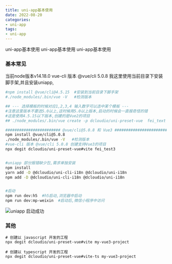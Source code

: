 ```yaml
---
title: uni-app基本使用
date: 2022-08-20
categories: 
- uni-app
tags:
- uni-app
---
```

uni-app基本使用
uni-app基本使用
uni-app基本使用


<!-- more -->

### 基本常见

当前node版本v14.18.0
vue-cli 版本 @vue/cli 5.0.8
我这里使用当前目录下安装脚手架,并且安装uniapp,

```bash
#npm install @vue/cli@4.5.15  #安装到当前目录下脚手架
#./node_modules/.bin/vue -V   #检测版本

## --- 选择模板的时候对应1,2,3,4 输入数字可以选中某个模板 ---
#注意这里版本不要选5.0以上,这时候用5.0以上版本,启动的时候会一直报奇怪的错
#这是使用4.5.15以下版本,创建的是Vue2的项目
## ./node_modules/.bin/vue create -p dcloudio/uni-preset-vue  fei_text

######################## @vue/cli@5.0.8 和 Vue3 ################################
npm install @vue/cli@5.0.8
./node_modules/.bin/vue -V   #检测版本
#vue-cli 版本 @vue/cli 5.0.8 创建支持Vue3的项目
npx degit dcloudio/uni-preset-vue#vite fei_test3


#uniapp 部分报错缺少包,需求单独安装
npm install 
yarn add -D @dcloudio/uni-cli-i18n @dcloudio/uni-i18n
npm add -D @dcloudio/uni-cli-i18n @dcloudio/uni-i18n


#启动
npm run dev:h5  #h5启动,浏览器中启动
npm run dev:mp-weixin  #启动后,微信小程序中访问
```

![uniapp 启动成功](/img/vue/uniapp/uni_01.png "uniapp 启动成功")

### 其他

```shell
# 创建以 javascript 开发的工程  
npx degit dcloudio/uni-preset-vue#vite my-vue3-project  

# 创建以 typescript 开发的工程  
npx degit dcloudio/uni-preset-vue#vite-ts my-vue3-project  
```

















